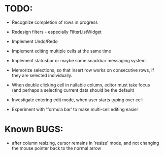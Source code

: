 # TODO: 

- Recognize completion of rows in progress

- Redesign filters - especially FilterListWidget

- Implement Undo/Redo

- Implement editing multiple cells at the same time

- Implement statusbar or maybe some snackbar messaging system

- Memorize selections, so that insert row works on consecutive rows, 
  if they are selected individually.

- When double clicking cell in nullable column, editor must take focus 
  (and perhaps a selecting current data should be the default)

- Investigate entering edit mode, when user starts typing over cell

- Experiment with 'formula bar' to make multi-cell editing easier

# Known BUGS:

- after column resizing, cursor remains in 'resize' mode, 
  and not changing the mouse pointer back to the normal arrow
  
